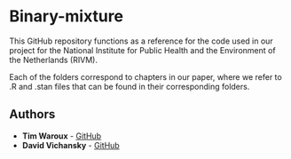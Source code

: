 # Binary-mixture
This GitHub repository functions as a reference for the code used in our project for the National Institute for Public Health and the Environment of the Netherlands (RIVM).

Each of the folders correspond to chapters in our paper, where we refer to .R and .stan files that can be found in their corresponding folders.

## Authors
* **Tim Waroux** - [GitHub](https://github.com/TimWaroux)
* **David Vichansky** - [GitHub](https://github.com/vichansky)
